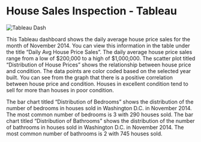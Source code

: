 # House Sales Inspection - Tableau

![Tableau Dash](https://github.com/Kavindu-Maduranga/House-Sales-Inspection/assets/174862031/4c4f79fc-fa6c-416b-9e5d-562105c40e12)

This Tableau dashboard shows the daily average house price sales for the month of November 2014. You can view this information in the table under the title  “Daily Avg House Price Sales”.  The daily average house price sales range from a low of $200,000 to a high of $1,000,000. The scatter plot titled “Distribution of House Prices” shows the relationship between house price and condition.  The data points are color coded based on the selected year built.  You can see from the graph that there is a positive correlation between house price and condition.  Houses in excellent condition tend to sell for more than houses in poor condition.

The bar chart titled “Distribution of Bedrooms” shows the distribution of the number of bedrooms in houses sold in Washington D.C. in November 2014.  The most common number of bedrooms is 3 with 290 houses sold. The bar chart titled “Distribution of Bathrooms” shows the distribution of the number of bathrooms in houses sold in Washington D.C. in November 2014.  The most common number of bathrooms is 2 with 745 houses sold.


